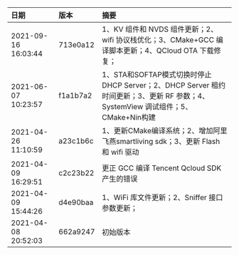 |         日期         |    版本  |                     摘要                     |
| :------------------ | :------- | :------------------------------------------ |
| 2021-09-16 16:03:44 | 713e0a12 | 1、KV 组件和 NVDS 组件更新；2、wifi 协议栈优化；3、CMake+GCC 编译脚本更新；4、QCloud OTA 下载修复； |
| 2021-06-07 10:23:57 | f1a1b7a2 | 1、STA和SOFTAP模式切换时停止DHCP Server；2、DHCP Server 租约时间更新；3、更新 RF 参数；4、SystemView 调试组件；5、CMake+Nin构建 |
| 2021-04-26 11:10:59 | a23c1b6c |  1、更新CMake编译系统；2、增加阿里飞燕smartliving sdk；3、更新 Flash 和 wifi 驱动 |
| 2021-04-09 16:29:51 | c2c23b22 | 更正 GCC 编译 Tencent Qcloud SDK 产生的错误    |
| 2021-04-09 15:44:26 | d4e90baa | 1、WiFi 库文件更新；2、Sniffer 接口参数更新；    |
| 2021-04-08 20:52:03 | 662a9247 | 初始版本    |